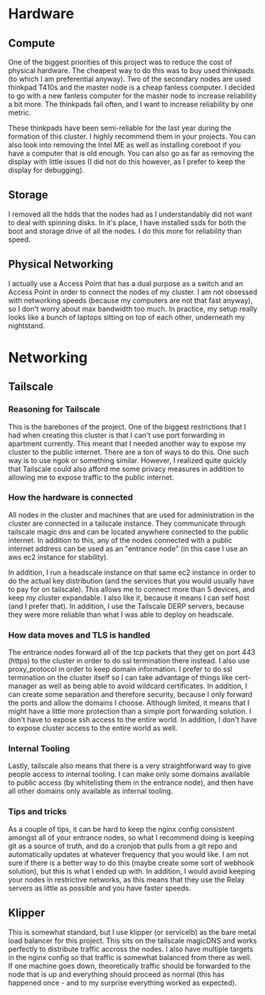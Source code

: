 # Hardware

## Compute

One of the biggest priorities of this project was to reduce the cost of
physical hardware. The cheapest way to do this was to buy used thinkpads
(to which I am preferential anyway). Two of the secondary nodes are used
thinkpad T410s and the master node is a cheap fanless computer. I
decided to go with a new fanless computer for the master node to
increase reliability a bit more. The thinkpads fail often, and I want to
increase reliability by one metric.

These thinkpads have been semi-reliable for the last year during the
formation of this cluster. I highly recommend them in your projects. You
can also look into removing the Intel ME as well as installing coreboot
if you have a computer that is old enough. You can also go as far as
removing the display with little issues (I did not do this however, as I
prefer to keep the display for debugging).

## Storage

I removed all the hdds that the nodes had as I understandably did not
want to deal with spinning disks. In it's place, I have installed ssds
for both the boot and storage drive of all the nodes. I do this more for
reliability than speed.

## Physical Networking

I actually use a Access Point that has a dual purpose as a switch and an
Access Point in order to connect the nodes of my cluster. I am not
obsessed with networking speeds (because my computers are not that fast
anyway), so I don't worry about max bandwidth too much. In practice, my
setup really looks like a bunch of laptops sitting on top of each other,
underneath my nightstand.

# Networking

## Tailscale

### Reasoning for Tailscale

This is the barebones of the project. One of the biggest restrictions
that I had when creating this cluster is that I can't use port
forwarding in apartment currently. This meant that I needed another way
to expose my cluster to the public internet. There are a ton of ways to
do this. One such way is to use ngok or something similar. However, I
realized quite quickly that Tailscale could also afford me some privacy
measures in addition to allowing me to expose traffic to the public
internet.

### How the hardware is connected

All nodes in the cluster and machines that are used for administration
in the cluster are connected in a tailscale instance. They communicate
through tailscale magic dns and can be located anywhere connected to the
public internet. In addition to this, any of the nodes connected with a
public internet address can be used as an "entrance node" (in this case
I use an aws ec2 instance for stability).

In addition, I run a headscale instance on that same ec2 instance in
order to do the actual key distribution (and the services that you would
usually have to pay for on tailscale). This allows me to connect more
than 5 devices, and keep my cluster expandable. I also like it, because
it means I can self host (and I prefer that). In addition, I use the
Tailscale DERP servers, because they were more reliable than what I was
able to deploy on headscale.

### How data moves and TLS is handled

The entrance nodes forward all of the tcp packets that they get on port
443 (https) to the cluster in order to do ssl termination there instead.
I also use proxy_protocol in order to keep domain information. I prefer
to do ssl termination on the cluster itself so I can take advantage of
things like cert-manager as well as being able to avoid wildcard
certificates. In addition, I can create some separation and therefore
security, because I only forward the ports and allow the domains I
choose. Although limited, it means that I might have a little more
protection than a simple port forwarding solution. I don't have to
expose ssh access to the entire world. In addition, I don't have to
expose cluster access to the entire world as well.

### Internal Tooling

Lastly, tailscale also means that there is a very straightforward way to
give people access to internal tooling. I can make only some domains
available to public access (by whitelisting them in the entrance node),
and then have all other domains only available as internal tooling.

### Tips and tricks

As a couple of tips, it can be hard to keep the nginx config consistent
amongst all of your entrance nodes, so what I recommend doing is keeping
git as a source of truth, and do a cronjob that pulls from a git repo
and automatically updates at whatever frequency that you would like. I
am not sure if there is a better way to do this (maybe create some sort
of webhook solution), but this is what I ended up with. In addition, I
would avoid keeping your nodes in restrictive networks, as this means
that they use the Relay servers as little as possible and you have
faster speeds.

## Klipper

This is somewhat standard, but I use klipper (or servicelb) as the bare
metal load balancer for this project. This sits on the tailscale
magicDNS and works perfectly to distribute traffic accross the nodes. I
also have multiple targets in the nginx config so that traffic is
somewhat balanced from there as well. If one machine goes down,
theoretically traffic should be forwarded to the node that is up and
everything should proceed as normal (this has happened once - and to my
surprise everything worked as expected).
